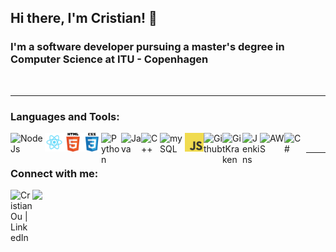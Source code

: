 ## Hi there, I'm Cristian! 👋

### I'm a software developer pursuing a master's degree in Computer Science at ITU - Copenhagen

<br />

---

### Languages and Tools:

<img align="left" alt="NodeJs" width="55px" src="https://nodejs.org/static/logos/nodejsLight.svg" /> <img align="left" alt="React" width="30px" src="https://raw.githubusercontent.com/github/explore/80688e429a7d4ef2fca1e82350fe8e3517d3494d/topics/react/react.png" /> <img align="left" alt="HTML5" width="30px" src="https://raw.githubusercontent.com/github/explore/80688e429a7d4ef2fca1e82350fe8e3517d3494d/topics/html/html.png" />
<img align="left" alt="CSS3" width="30px" src="https://raw.githubusercontent.com/github/explore/80688e429a7d4ef2fca1e82350fe8e3517d3494d/topics/css/css.png" />
<img align="left" alt="Python" width="32px" src="https://images.vexels.com/media/users/3/166477/isolated/preview/9bb722f0e85ddbc1ce0f064534fd2311-python-programming-language-icon-by-vexels.png" />
<img align="left" alt="Java" width="32px" src="https://icon-library.com/images/java-icon-png/java-icon-png-15.jpg" />
<img align="left" alt="C++" width="30px" src="https://user-images.githubusercontent.com/42747200/46140125-da084900-c26d-11e8-8ea7-c45ae6306309.png" />
<img align="left" alt="mySQL" width="40px" src="https://www.mysql.com/common/logos/logo-mysql-170x115.png" />
<img align="left" alt="JavaScript" width="30px" src="https://raw.githubusercontent.com/github/explore/80688e429a7d4ef2fca1e82350fe8e3517d3494d/topics/javascript/javascript.png" />
<img align="left" alt="Github" width="30px" src="https://github.githubassets.com/images/modules/logos_page/GitHub-Mark.png" />
<img align="left" alt="GitKraken" width="32px" src="https://user-images.githubusercontent.com/17736615/30980083-f7f8a860-a43c-11e7-939e-f6717a2210fe.png" />
<img align="left" alt="Jenkins" width="28px" src="https://upload.wikimedia.org/wikipedia/commons/thumb/e/e9/Jenkins_logo.svg/1200px-Jenkins_logo.svg.png" />
<img align="left" alt="AWS" width="39px" src="https://upload.wikimedia.org/wikipedia/commons/thumb/5/5c/AWS_Simple_Icons_AWS_Cloud.svg/1024px-AWS_Simple_Icons_AWS_Cloud.svg.png" />
<img align="left" alt="C#" width="35px" src="https://cdn.worldvectorlogo.com/logos/c--4.svg" />

<br />

---

### Connect with me:

<a href="https://www.linkedin.com/in/cristian-ou-63aaa5192" target="_blank"> <img align="left" alt="Cristian Ou | LinkedIn" width="35px" src="https://cdn.pixabay.com/photo/2017/08/22/11/56/linked-in-2668700_1280.png"/> </a>
<a href="https://www.instagram.com/cristian.o.u.15/" target="_blank"> <img width="35px" src="https://upload.wikimedia.org/wikipedia/commons/e/e7/Instagram_logo_2016.svg"/> </a>

